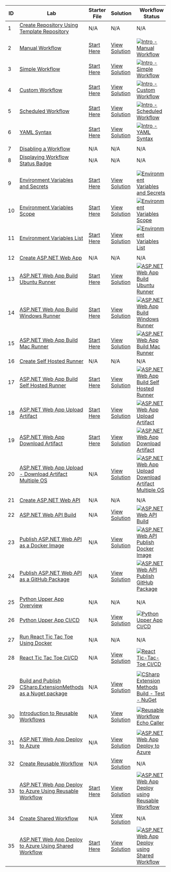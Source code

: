 | ID  | Lab                                                | Starter File                                     | Solution                                      | Workflow Status                                                                                      |
|-----|----------------------------------------------------|-------------------------------------------------|------------------------------------------------|-------------------------------------------------------------------------------------------------------|
| 1   | [Create Repository Using Template Repository](./labs/create-repository-using-template-repository-lab.md) | N/A                                              | N/A                                              | N/A                                                                                                  |
|     |            |            |            |            |
| 2   | [Manual Workflow](./labs/intro/intro-manual-workflow-lab.md) | [Start Here](./labs/intro/intro-manual-workflow-starter.md) | [View Solution](./labs/intro/intro-manual-workflow-solution.md) | [![Intro - Manual Workflow](https://github.com/prasadhonrao/github-actions-workshop/actions/workflows/intro-manual-workflow.yml/badge.svg)](https://github.com/prasadhonrao/github-actions-workshop/actions/workflows/intro-manual-workflow.yml) |
| 3   | [Simple Workflow](./labs/intro/intro-simple-workflow-lab.md) | [Start Here](./labs/intro/intro-simple-workflow-starter.md) | [View Solution](./labs/intro/intro-simple-workflow-solution.md) | [![Intro - Simple Workflow](https://github.com/prasadhonrao/github-actions-workshop/actions/workflows/intro-simple-workflow.yml/badge.svg)](https://github.com/prasadhonrao/github-actions-workshop/actions/workflows/intro-simple-workflow.yml) |
| 4   | [Custom Workflow](./labs/intro/intro-custom-workflow-lab.md) | [Start Here](./labs/intro/intro-custom-workflow-starter.md) | [View Solution](./labs/intro/intro-custom-workflow-solution.md) | [![Intro - Custom Workflow](https://github.com/prasadhonrao/github-actions-workshop/actions/workflows/intro-custom-workflow.yml/badge.svg)](https://github.com/prasadhonrao/github-actions-workshop/actions/workflows/intro-custom-workflow.yml) |
| 5   | [Scheduled Workflow](./labs/intro/intro-scheduled-workflow-lab.md) | [Start Here](./labs/intro/intro-scheduled-workflow-starter.md) | [View Solution](./labs/intro/intro-scheduled-workflow-solution.md) | [![Intro - Scheduled Workflow](https://github.com/prasadhonrao/github-actions-workshop/actions/workflows/intro-scheduled-workflow.yml/badge.svg)](https://github.com/prasadhonrao/github-actions-workshop/actions/workflows/intro-scheduled-workflow.yml) |
| 6   | [YAML Syntax](./labs/intro/intro-yaml-syntax-lab.md) | [Start Here](./labs/intro/intro-yaml-syntax-starter.md) | [View Solution](./labs/intro/intro-yaml-syntax-solution.md) | [![Intro - YAML Syntax](https://github.com/prasadhonrao/github-actions-workshop/actions/workflows/intro-yaml-syntax.yml/badge.svg)](https://github.com/prasadhonrao/github-actions-workshop/actions/workflows/intro-yaml-syntax.yml) |
|     |            |            |            |            |
| 7   | [Disabling a Workflow](./labs/misc/disabling-a-workflow-lab.md) | N/A                                              | N/A                                              | N/A                                                                                                  |
| 8   | [Displaying Workflow Status Badge](./labs/misc/displaying-workflow-status-badge-lab.md) | N/A                                              | N/A                                              | N/A                                                                                                  |
|     |            |            |            |            |
| 9   | [Environment Variables and Secrets](./labs/env-var/env-var-secrets-lab.md) | [Start Here](./labs/env-var/env-var-secrets-starter.md) | [View Solution](./labs/env-var/env-var-secrets-solution.md) | [![Environment Variables and Secrets](https://github.com/prasadhonrao/github-actions-workshop/actions/workflows/env-var-secrets.yml/badge.svg)](https://github.com/prasadhonrao/github-actions-workshop/actions/workflows/env-var-secrets.yml) |
| 10   | [Environment Variables Scope](./labs/env-var/env-var-scope-lab.md) | [Start Here](./labs/env-var/env-var-scope-starter.md) | [View Solution](./labs/env-var/env-var-scope-solution.md) | [![Environment Variables Scope](https://github.com/prasadhonrao/github-actions-workshop/actions/workflows/env-var-scope.yml/badge.svg)](https://github.com/prasadhonrao/github-actions-workshop/actions/workflows/env-var-scope.yml) |
| 11   | [Environment Variables List](./labs/env-var/env-var-list-lab.md) | [Start Here](./labs/env-var/env-var-list-starter.md) | [View Solution](./labs/env-var/env-var-list-solution.md) | [![Environment Variables List](https://github.com/prasadhonrao/github-actions-workshop/actions/workflows/env-var-list.yml/badge.svg)](https://github.com/prasadhonrao/github-actions-workshop/actions/workflows/env-var-list.yml) |
|     |            |            |            |            |
| 12   | [Create ASP.NET Web App](./labs/aspnet-webapp/create-aspnet-webapp-lab.md) | N/A                                              | N/A                                              | N/A                                                                                                  |
| 13   | [ASP.NET Web App Build Ubuntu Runner](./labs/aspnet-webapp/build-ubuntu-runner-lab.md) | [Start Here](./labs/aspnet-webapp/build-ubuntu-runner-starter.md) | [View Solution](./labs/aspnet-webapp/build-ubuntu-runner-solution.md) | [![ASP.NET Web App Build Ubuntu Runner](https://github.com/prasadhonrao/github-actions-workshop/actions/workflows/aspnet-webapp-build-ubuntu-runner.yml/badge.svg)](https://github.com/prasadhonrao/github-actions-workshop/actions/workflows/aspnet-webapp-build-ubuntu-runner.yml) |
| 14   | [ASP.NET Web App Build Windows Runner](./labs/aspnet-webapp/build-windows-runner-lab.md) | [Start Here](./labs/aspnet-webapp/build-windows-runner-starter.md) | [View Solution](./labs/aspnet-webapp/build-windows-runner-solution.md) | [![ASP.NET Web App Build Windows Runner](https://github.com/prasadhonrao/github-actions-workshop/actions/workflows/aspnet-webapp-build-windows-runner.yml/badge.svg)](https://github.com/prasadhonrao/github-actions-workshop/actions/workflows/aspnet-webapp-build-windows-runner.yml) |
| 15   | [ASP.NET Web App Build Mac Runner](./labs/aspnet-webapp/build-mac-runner-lab.md) | [Start Here](./labs/aspnet-webapp/build-mac-runner-starter.md) | [View Solution](./labs/aspnet-webapp/build-mac-runner-solution.md) | [![ASP.NET Web App Build Mac Runner](https://github.com/prasadhonrao/github-actions-workshop/actions/workflows/aspnet-webapp-build-mac-runner.yml/badge.svg)](https://github.com/prasadhonrao/github-actions-workshop/actions/workflows/aspnet-webapp-build-mac-runner.yml) |
| 16   | [Create Self Hosted Runner](./labs/create-self-hosted-runner-lab.md) | N/A                                              | N/A                                              | N/A                                                                                                  |
| 17   | [ASP.NET Web App Build Self Hosted Runner](./labs/aspnet-webapp/build-self-hosted-runner-lab.md) | [Start Here](./labs/aspnet-webapp/build-self-hosted-runner-starter.md) | [View Solution](./labs/aspnet-webapp/build-self-hosted-runner-solution.md) | [![ASP.NET Web App Build Self Hosted Runner](https://github.com/prasadhonrao/github-actions-workshop/actions/workflows/aspnet-webapp-build-self-hosted-runner.yml/badge.svg)](https://github.com/prasadhonrao/github-actions-workshop/actions/workflows/aspnet-webapp-build-self-hosted-runner.yml) |
| 18   | [ASP.NET Web App Upload Artifact](./labs/aspnet-webapp/upload-artifact-lab.md) | [Start Here](./labs/aspnet-webapp/upload-artifact-starter.md) | [View Solution](./labs/aspnet-webapp/upload-artifact-solution.md) | [![ASP.NET Web App Upload Artifact](https://github.com/prasadhonrao/github-actions-workshop/actions/workflows/aspnet-webapp-upload-artifact.yml/badge.svg)](https://github.com/prasadhonrao/github-actions-workshop/actions/workflows/aspnet-webapp-upload-artifact.yml) |
| 19   | [ASP.NET Web App Download Artifact](./labs/aspnet-webapp/download-artifact-lab.md) | [Start Here](./labs/aspnet-webapp/download-artifact-starter.md) | [View Solution](./labs/aspnet-webapp/download-artifact-solution.md) | [![ASP.NET Web App Download Artifact](https://github.com/prasadhonrao/github-actions-workshop/actions/workflows/aspnet-webapp-download-artifact.yml/badge.svg)](https://github.com/prasadhonrao/github-actions-workshop/actions/workflows/aspnet-webapp-download-artifact.yml) |
| 20   | [ASP.NET Web App Upload - Download Artifact Multiple OS](./labs/aspnet-webapp/upload-download-artifact-multiple-os-lab.md) | N/A                                              | [View Solution](./labs/aspnet-webapp/upload-download-artifact-multiple-os-solution.md) | [![ASP.NET Web App Upload Download Artifact Multiple OS](https://github.com/prasadhonrao/github-actions-workshop/actions/workflows/aspnet-webapp-upload-download-artifact-multiple-os.yml/badge.svg)](https://github.com/prasadhonrao/github-actions-workshop/actions/workflows/aspnet-webapp-upload-download-artifact-multiple-os.yml) |
|     |            |            |            |            |
| 21   | [Create ASP.NET Web API](./labs/aspnet-webapi/create-aspnet-webapi-lab.md) | N/A                                              | N/A                                              | N/A                                                                                                  |
| 22   | [ASP.NET Web API Build](./labs/aspnet-webapi/build-lab.md) | N/A                                              | [View Solution](./labs/aspnet-webapi/build-solution.md) | [![ASP.NET Web API Build](https://github.com/prasadhonrao/github-actions-workshop/actions/workflows/aspnet-webapi-build.yml/badge.svg)](https://github.com/prasadhonrao/github-actions-workshop/actions/workflows/aspnet-webapi-build.yml) |
| 23   | [Publish ASP.NET Web API as a Docker Image](./labs/aspnet-webapi/publish-docker-image-lab.md) | N/A                                              | [View Solution](./labs/aspnet-webapi/publish-docker-image-solution.md) | [![ASP.NET Web API Publish Docker Image](https://github.com/prasadhonrao/github-actions-workshop/actions/workflows/aspnet-webapi-publish-docker-image.yml/badge.svg)](https://github.com/prasadhonrao/github-actions-workshop/actions/workflows/aspnet-webapi-publish-docker-image.yml) |
| 24   | [Publish ASP.NET Web API as a GitHub Package](./labs/aspnet-webapi/publish-github-package-lab.md) | N/A                                              | [View Solution](./labs/aspnet-webapi/publish-github-package-solution.md) | [![ASP.NET Web API Publish GitHub Package](https://github.com/prasadhonrao/github-actions-workshop/actions/workflows/aspnet-webapi-publish-github-package.yml/badge.svg)](https://github.com/prasadhonrao/github-actions-workshop/actions/workflows/aspnet-webapi-publish-github-package.yml) |
|     |            |            |            |            |
| 25   | [Python Upper App Overview](./labs/python-upper/python-upper-app-overview.md) | N/A                                              | N/A                                              | N/A                                                                                                  |
| 26   | [Python Upper App CI/CD](./labs/python-upper/python-upper-app-ci-cd-lab.md) | N/A                                              | [View Solution](./labs/python-upper/python-upper-app-ci-cd-solution.md) | [![Python Upper App CI/CD](https://github.com/prasadhonrao/github-actions-workshop/actions/workflows/python-upper-app-ci-cd.yml/badge.svg)](https://github.com/prasadhonrao/github-actions-workshop/actions/workflows/python-upper-app-ci-cd.yml) |
|     |            |            |            |            |
| 27   | [Run React Tic Tac Toe Using Docker](./labs/react-tic-tac-toe/run-react-tic-tac-toe-using-docker.md) | N/A                                              | N/A                                              | N/A                                                                                                  |
| 28   | [React Tic Tac Toe CI/CD](./labs/react-tic-tac-toe/react-tic-tac-toe-ci-cd-lab.md) | N/A                                              | [View Solution](./labs/react-tic-tac-toe/react-tic-tac-toe-ci-cd-solution.md) | [![React Tic-Tac-Toe CI/CD](https://github.com/prasadhonrao/github-actions-workshop/actions/workflows/react-tic-tac-toe-ci-cd.yml/badge.svg)](https://github.com/prasadhonrao/github-actions-workshop/actions/workflows/react-tic-tac-toe-ci-cd.yml) |
|     |            |            |            |            |
| 29   | [Build and Publish CSharp.ExtensionMethods as a Nuget package ](./labs/csharp-extension-methods/csharp-extension-methods-build-test-nuget.md) | N/A                                              | [View Solution](./labs/csharp-extension-methods/csharp-extension-methods-build-test-nuget-solution.md) | [![CSharp Extension Methods Build - Test - NuGet](https://github.com/prasadhonrao/github-actions-workshop/actions/workflows/csharp-extension-methods-build-test-nuget.yml/badge.svg)](https://github.com/prasadhonrao/github-actions-workshop/actions/workflows/csharp-extension-methods-build-test-nuget.yml) |
|     |            |            |            |            |
| 30   | [Introduction to Reusable Workflows](./labs/reusable-workflow/reusable-workflow-lab.md) | N/A                                              | [View Solution](./labs/reusable-workflow/reusable-workflow-solution.md) | [![Reusable Workflow Echo Caller](https://github.com/prasadhonrao/github-actions-workshop/actions/workflows/reusable-workflow-echo-caller.yml/badge.svg)](https://github.com/prasadhonrao/github-actions-workshop/actions/workflows/reusable-workflow-echo-caller.yml) |
|     |            |            |            |            |
| 31   | [ASP.NET Web App Deploy to Azure](./labs/aspnet-webapp/deploy-to-azure-lab.md) | N/A                                              | [View Solution](./labs/aspnet-webapp/deploy-to-azure-solution.md) | [![ASP.NET Web App Deploy to Azure](https://github.com/prasadhonrao/github-actions-workshop/actions/workflows/aspnet-webapp-deploy-to-azure.yml/badge.svg)](https://github.com/prasadhonrao/github-actions-workshop/actions/workflows/aspnet-webapp-deploy-to-azure.yml) |
| 32   | [Create Reusable Workflow](./labs/aspnet-webapp/create-reusable-workflow-lab.md) | N/A                                              | [View Solution](./labs/aspnet-webapp/create-reusable-workflow-solution.md) | N/A                                                                                                  |
| 33   | [ASP.NET Web App Deploy to Azure Using Reusable Workflow](./labs/aspnet-webapp/deploy-to-azure-reusable-workflow-lab.md) | [Start Here](./labs/aspnet-webapp/deploy-to-azure-reusable-workflow-starter.md) | [View Solution](./labs/aspnet-webapp/deploy-to-azure-reusable-workflow-solution.md) | [![ASP.NET Web App Deploy using Reusable Workflow](https://github.com/prasadhonrao/github-actions-workshop/actions/workflows/aspnet-webapp-deploy-to-azure-using-reusable-workflow.yml/badge.svg)](https://github.com/prasadhonrao/github-actions-workshop/actions/workflows/aspnet-webapp-deploy-to-azure-using-reusable-workflow.yml) |
| 34   | [Create Shared Workflow](./labs/aspnet-webapp/create-shared-workflow-lab.md) | N/A                                              | [View Solution](./labs/aspnet-webapp/create-shared-workflow-solution.md) | N/A                                                                                                  |
| 35   | [ASP.NET Web App Deploy to Azure Using Shared Workflow](./labs/aspnet-webapp/deploy-to-azure-shared-workflow-lab.md) | [Start Here](./labs/aspnet-webapp/deploy-to-azure-shared-workflow-starter.md) | [View Solution](./labs/aspnet-webapp/deploy-to-azure-shared-workflow-solution.md) | [![ASP.NET Web App Deploy using Shared Workflow](https://github.com/prasadhonrao/github-actions-workshop/actions/workflows/aspnet-webapp-deploy-to-azure-using-shared-workflow.yml/badge.svg)](https://github.com/prasadhonrao/github-actions-workshop/actions/workflows/aspnet-webapp-deploy-to-azure-using-shared-workflow.yml) |
